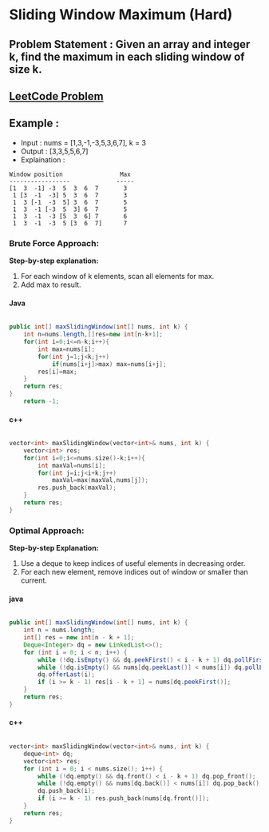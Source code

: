 #  Sliding Window Maximum (Hard)


## Problem Statement : Given an array and integer k, find the maximum in each sliding window of size k.


## [LeetCode Problem](https://leetcode.com/problems/sliding-window-maximum/description/)

## Example :
- Input : nums = [1,3,-1,-3,5,3,6,7], k = 3
- Output : [3,3,5,5,6,7]
- Explaination : 
``` 
Window position                Max
-----------------             -----
[1  3  -1] -3  5  3  6  7       3
 1 [3  -1  -3] 5  3  6  7       3
 1  3 [-1  -3  5] 3  6  7       5
 1  3  -1 [-3  5  3] 6  7       5
 1  3  -1  -3 [5  3  6] 7       6
 1  3  -1  -3  5 [3  6  7]      7
 ```


### Brute Force Approach: 

**Step-by-step explanation:**
1. For each window of k elements, scan all elements for max.
2. Add max to result.


#### Java

```java

public int[] maxSlidingWindow(int[] nums, int k) {
    int n=nums.length,[]res=new int[n-k+1];
    for(int i=0;i<=n-k;i++){
        int max=nums[i];
        for(int j=1;j<k;j++)
            if(nums[i+j]>max) max=nums[i+j];
        res[i]=max;
    }
    return res;
}
    return -1;
```

#### c++

```cpp

vector<int> maxSlidingWindow(vector<int>& nums, int k) {
    vector<int> res;
    for(int i=0;i<=nums.size()-k;i++){
        int maxVal=nums[i];
        for(int j=i;j<i+k;j++)
            maxVal=max(maxVal,nums[j]);
        res.push_back(maxVal);
    }
    return res;
}
```


### Optimal Approach: 

**Step-by-step Explanation:**
1. Use a deque to keep indices of useful elements in decreasing order.
2. For each new element, remove indices out of window or smaller than current.


#### java

``` java

public int[] maxSlidingWindow(int[] nums, int k) {
    int n = nums.length;
    int[] res = new int[n - k + 1];
    Deque<Integer> dq = new LinkedList<>();
    for (int i = 0; i < n; i++) {
        while (!dq.isEmpty() && dq.peekFirst() < i - k + 1) dq.pollFirst();
        while (!dq.isEmpty() && nums[dq.peekLast()] < nums[i]) dq.pollLast();
        dq.offerLast(i);
        if (i >= k - 1) res[i - k + 1] = nums[dq.peekFirst()];
    }
    return res;
}
```

#### c++

``` cpp

vector<int> maxSlidingWindow(vector<int>& nums, int k) {
    deque<int> dq;
    vector<int> res;
    for (int i = 0; i < nums.size(); i++) {
        while (!dq.empty() && dq.front() < i - k + 1) dq.pop_front();
        while (!dq.empty() && nums[dq.back()] < nums[i]) dq.pop_back();
        dq.push_back(i);
        if (i >= k - 1) res.push_back(nums[dq.front()]);
    }
    return res;
} 
```